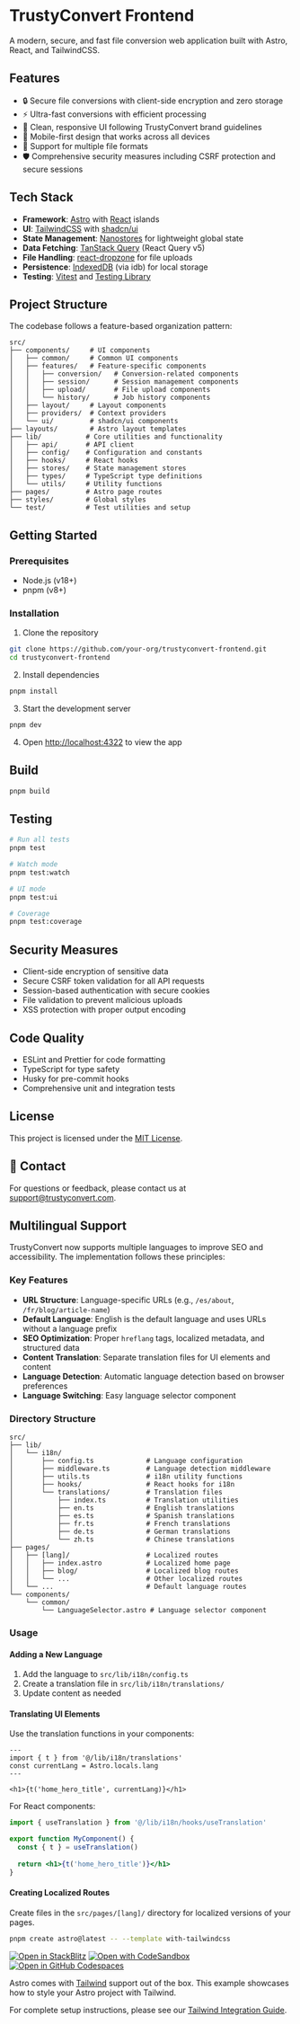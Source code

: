 # TrustyConvert Frontend

A modern, secure, and fast file conversion web application built with Astro, React, and TailwindCSS.

## Features

- 🔒 Secure file conversions with client-side encryption and zero storage
- ⚡ Ultra-fast conversions with efficient processing
- 🎨 Clean, responsive UI following TrustyConvert brand guidelines
- 📱 Mobile-first design that works across all devices
- 🔄 Support for multiple file formats
- 🛡️ Comprehensive security measures including CSRF protection and secure sessions

## Tech Stack

- **Framework**: [Astro](https://astro.build/) with [React](https://reactjs.org/) islands
- **UI**: [TailwindCSS](https://tailwindcss.com/) with [shadcn/ui](https://ui.shadcn.com/)
- **State Management**: [Nanostores](https://github.com/nanostores/nanostores) for lightweight global state
- **Data Fetching**: [TanStack Query](https://tanstack.com/query) (React Query v5)
- **File Handling**: [react-dropzone](https://react-dropzone.js.org/) for file uploads
- **Persistence**: [IndexedDB](https://developer.mozilla.org/en-US/docs/Web/API/IndexedDB_API) (via idb) for local storage
- **Testing**: [Vitest](https://vitest.dev/) and [Testing Library](https://testing-library.com/)

## Project Structure

The codebase follows a feature-based organization pattern:

```
src/
├── components/     # UI components
│   ├── common/     # Common UI components
│   ├── features/   # Feature-specific components
│   │   ├── conversion/   # Conversion-related components
│   │   ├── session/      # Session management components
│   │   ├── upload/       # File upload components
│   │   └── history/      # Job history components
│   ├── layout/     # Layout components
│   ├── providers/  # Context providers
│   └── ui/         # shadcn/ui components
├── layouts/        # Astro layout templates
├── lib/           # Core utilities and functionality
│   ├── api/       # API client
│   ├── config/    # Configuration and constants
│   ├── hooks/     # React hooks
│   ├── stores/    # State management stores
│   ├── types/     # TypeScript type definitions
│   └── utils/     # Utility functions
├── pages/         # Astro page routes
├── styles/        # Global styles
└── test/          # Test utilities and setup
```

## Getting Started

### Prerequisites

- Node.js (v18+)
- pnpm (v8+)

### Installation

1. Clone the repository
```bash
git clone https://github.com/your-org/trustyconvert-frontend.git
cd trustyconvert-frontend
```

2. Install dependencies
```bash
pnpm install
```

3. Start the development server
```bash
pnpm dev
```

4. Open [http://localhost:4322](http://localhost:4322) to view the app

## Build

```bash
pnpm build
```

## Testing

```bash
# Run all tests
pnpm test

# Watch mode
pnpm test:watch

# UI mode
pnpm test:ui

# Coverage
pnpm test:coverage
```

## Security Measures

- Client-side encryption of sensitive data
- Secure CSRF token validation for all API requests
- Session-based authentication with secure cookies
- File validation to prevent malicious uploads
- XSS protection with proper output encoding

## Code Quality

- ESLint and Prettier for code formatting
- TypeScript for type safety
- Husky for pre-commit hooks
- Comprehensive unit and integration tests

## License

This project is licensed under the [MIT License](LICENSE).

## 📧 Contact

For questions or feedback, please contact us at support@trustyconvert.com.

## Multilingual Support

TrustyConvert now supports multiple languages to improve SEO and accessibility. The implementation follows these principles:

### Key Features

- **URL Structure**: Language-specific URLs (e.g., `/es/about`, `/fr/blog/article-name`)
- **Default Language**: English is the default language and uses URLs without a language prefix
- **SEO Optimization**: Proper `hreflang` tags, localized metadata, and structured data
- **Content Translation**: Separate translation files for UI elements and content
- **Language Detection**: Automatic language detection based on browser preferences
- **Language Switching**: Easy language selector component

### Directory Structure

```
src/
├── lib/
│   └── i18n/
│       ├── config.ts             # Language configuration
│       ├── middleware.ts         # Language detection middleware
│       ├── utils.ts              # i18n utility functions
│       ├── hooks/                # React hooks for i18n
│       └── translations/         # Translation files
│           ├── index.ts          # Translation utilities
│           ├── en.ts             # English translations
│           ├── es.ts             # Spanish translations
│           ├── fr.ts             # French translations
│           ├── de.ts             # German translations
│           └── zh.ts             # Chinese translations
├── pages/
│   ├── [lang]/                   # Localized routes
│   │   ├── index.astro           # Localized home page
│   │   ├── blog/                 # Localized blog routes
│   │   └── ...                   # Other localized routes
│   └── ...                       # Default language routes
└── components/
    └── common/
        └── LanguageSelector.astro # Language selector component
```

### Usage

#### Adding a New Language

1. Add the language to `src/lib/i18n/config.ts`
2. Create a translation file in `src/lib/i18n/translations/`
3. Update content as needed

#### Translating UI Elements

Use the translation functions in your components:

```astro
---
import { t } from '@/lib/i18n/translations'
const currentLang = Astro.locals.lang
---

<h1>{t('home_hero_title', currentLang)}</h1>
```

For React components:

```jsx
import { useTranslation } from '@/lib/i18n/hooks/useTranslation'

export function MyComponent() {
  const { t } = useTranslation()
  
  return <h1>{t('home_hero_title')}</h1>
}
```

#### Creating Localized Routes

Create files in the `src/pages/[lang]/` directory for localized versions of your pages.

```sh
pnpm create astro@latest -- --template with-tailwindcss
```

[![Open in StackBlitz](https://developer.stackblitz.com/img/open_in_stackblitz.svg)](https://stackblitz.com/github/withastro/astro/tree/latest/examples/with-tailwindcss)
[![Open with CodeSandbox](https://assets.codesandbox.io/github/button-edit-lime.svg)](https://codesandbox.io/p/sandbox/github/withastro/astro/tree/latest/examples/with-tailwindcss)
[![Open in GitHub Codespaces](https://github.com/codespaces/badge.svg)](https://codespaces.new/withastro/astro?devcontainer_path=.devcontainer/with-tailwindcss/devcontainer.json)

Astro comes with [Tailwind](https://tailwindcss.com) support out of the box. This example showcases how to style your Astro project with Tailwind.

For complete setup instructions, please see our [Tailwind Integration Guide](https://docs.astro.build/en/guides/integrations-guide/tailwind).
